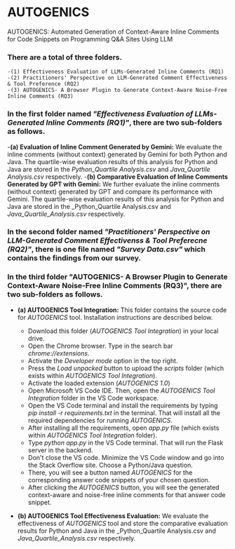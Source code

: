 # AUTOGENICS
AUTOGENICS: Automated Generation of Context-Aware Inline Comments for Code Snippets on Programming Q&amp;A Sites Using LLM

### There are a total of three folders. 

    -(1) Effectiveness Evaluation of LLMs-Generated Inline Comments (RQ1)
    -(2) Practitioners' Perspective on LLM-Generated Comment Effectiveness & Tool Preference (RQ2)
    -(3) AUTOGENICS- A Browser Plugin to Generate Context-Aware Noise-Free Inline Comments (RQ3)

### In the first folder named _**"Effectiveness Evaluation of LLMs-Generated Inline Comments (RQ1)"**_, there are two sub-folders as follows.

   -**(a) Evaluation of Inline Comment Generated by Gemini:** We evaluate the inline comments (without context) generated by Gemini for both Python and Java. The 
    quartile-wise evaluation results of this analysis for Python and Java are stored in the _Python_Quartile Analysis.csv_ and _Java_Quartile Analysis.csv_ 
    respectively.
   -**(b) Comparative Evaluation of Inline Comments Generated by GPT with Gemini:** We further evaluate the inline comments (without context) generated by GPT and 
    compare its performance with Gemini. The quartile-wise evaluation results of this analysis for Python and Java are stored in the _Python_Quartile Analysis.csv and 
    _Java_Quartile_Analysis.csv_ respectively.


### In the second folder named _**"Practitioners' Perspective on LLM-Generated Comment Effectivenss & Tool Preferecne (RQ2)"**_, there is one file named _"Survey Data.csv"_ which contains the findings from our survey.


### In the third folder "AUTOGENICS- A Browser Plugin to Generate Context-Aware Noise-Free Inline Comments (RQ3)", there are two sub-folders as follows.

  - **(a) AUTOGENICS Tool Integration:** This folder contains the source code for _AUTOGENICS_ tool. Installation instructions are described below.
      - Download this folder (_AUTOGENICS Tool Integration_) in your local drive.
      - Open the Chrome browser. Type in the search bar _chrome://extensions_.
      - Activate the _Developer mode_ option in the top right.
      - Press the _Load unpacked_ button to upload the _scripts_ folder (which exists within _AUTOGENICS Tool Integration_).
      - Activate the loaded extension (_AUTOGENICS 1.0_)
      - Open Microsoft VS Code IDE. Then, open the _AUTOGENICS Tool Integration_ folder in the VS Code workspace.
      - Open the VS Code terminal and install the requirements by typing _pip install -r requirements.txt_ in the terminal. That will install all the required 
        dependencies for running _AUTOGENICS_.
      - After installing all the requirements, open _app.py_ file (which exists within _AUTOGENICS Tool Integration_ folder).
      - Type _python app.py_ in the VS Code terminal. That will run the Flask server in the backend.
      - Don't close the VS code. Minimize the VS Code window and go into the Stack Overflow site. Choose a Python/Java question.
      - There, you will see a button named _AUTOGENICS_ for the corresponding answer code snippets of your chosen question.
      - After clicking the _AUTOGENICS_ button, you will see the generated context-aware and noise-free inline comments for that answer code snippet.
    
  - **(b) AUTOGENICS Tool Effectiveness Evaluation:** We evaluate the effectiveness of _AUTOGENICS_ tool and store the comparative evaluation results for Python and 
    Java in the  _Python_Quartile Analysis.csv and _Java_Quartile_Analysis.csv_ respectively.


